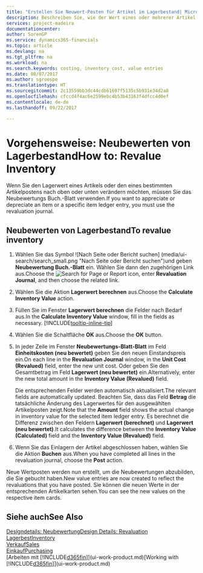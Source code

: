 ```yaml
---
title: "Erstellen Sie Neuwert-Posten für Artikel im Lagerbestand| Microsoft Docs"
description: Beschreiben Sie, wie der Wert eines oder mehrerer Artikel im Lager abgeschrieben oder neu bewertet wird, indem Sie den aktuellen, berechneten Wert buchen.
services: project-madeira
documentationcenter: 
author: SorenGP
ms.service: dynamics365-financials
ms.topic: article
ms.devlang: na
ms.tgt_pltfrm: na
ms.workload: na
ms.search.keywords: costing, inventory cost, value entries
ms.date: 08/07/2017
ms.author: sgroespe
ms.translationtype: HT
ms.sourcegitcommit: 2c13559bb3dc44cdb61697f5135c5b931e34d2a8
ms.openlocfilehash: cfccd4f4ac6e2599ebc4b53b43163f4dfcc4d0ef
ms.contentlocale: de-de
ms.lasthandoff: 09/22/2017

---
```

# <a name="how-to-revalue-inventory"></a><span data-ttu-id="1e193-103">Vorgehensweise: Neubewerten von Lagerbestand</span><span class="sxs-lookup"><span data-stu-id="1e193-103">How to: Revalue Inventory</span></span>
<span data-ttu-id="1e193-104">Wenn Sie den Lagerwert eines Artikels oder den eines bestimmten Artikelpostens nach oben oder unten verändern möchten, müssen Sie das Neubewertungs Buch.-Blatt verwenden.</span><span class="sxs-lookup"><span data-stu-id="1e193-104">If you want to appreciate or depreciate an item or a specific item ledger entry, you must use the revaluation journal.</span></span>

## <a name="to-revalue-inventory"></a><span data-ttu-id="1e193-105">Neubewerten von Lagerbestand</span><span class="sxs-lookup"><span data-stu-id="1e193-105">To revalue inventory</span></span>
1. <span data-ttu-id="1e193-106">Wählen Sie das Symbol ![Nach Seite oder Bericht suchen] (media/ui-search/search_small.png "Nach Seite oder Bericht suchen")und geben **Neubewertung Buch.-Blatt** ein. Wählen Sie dann den zugehörigen Link aus.</span><span class="sxs-lookup"><span data-stu-id="1e193-106">Choose the ![Search for Page or Report](media/ui-search/search_small.png "Search for Page or Report icon") icon, enter **Revaluation Journal**, and then choose the related link.</span></span>
2. <span data-ttu-id="1e193-107">Wählen Sie die Aktion **Lagerwert berechnen** aus.</span><span class="sxs-lookup"><span data-stu-id="1e193-107">Choose the **Calculate Inventory Value** action.</span></span>
3. <span data-ttu-id="1e193-108">Füllen Sie im Fenster **Lagerwert berechnen** die Felder nach Bedarf aus.</span><span class="sxs-lookup"><span data-stu-id="1e193-108">In the **Calculate Inventory Value** window, fill in the fields as necessary.</span></span> [!INCLUDE[tooltip-inline-tip](includes/tooltip-inline-tip_md.md)]
4. <span data-ttu-id="1e193-109">Wählen Sie die Schaltfläche **OK** aus.</span><span class="sxs-lookup"><span data-stu-id="1e193-109">Choose the **OK** button.</span></span>
5. <span data-ttu-id="1e193-110">In jeder Zeile im Fenster **Neubewertungs-Blatt-Blatt** im Feld **Einheitskosten (neu bewertet)** geben Sie den neuen Einstandspreis ein.</span><span class="sxs-lookup"><span data-stu-id="1e193-110">On each line in the **Revaluation Journal** window, in the **Unit Cost (Revalued)** field, enter the new unit cost.</span></span> <span data-ttu-id="1e193-111">Oder geben Sie den Gesamtbetrag im Feld **Lagerwert (neu bewertet)** ein.</span><span class="sxs-lookup"><span data-stu-id="1e193-111">Alternatively, enter the new total amount in the **Inventory Value (Revalued)** field.</span></span>

    <span data-ttu-id="1e193-112">Die entsprechenden Felder werden automatisch aktualisiert.</span><span class="sxs-lookup"><span data-stu-id="1e193-112">The relevant fields are automatically updated.</span></span> <span data-ttu-id="1e193-113">Beachten Sie, dass das Feld **Betrag** die tatsächliche Änderung des Lagerwertes für den ausgewählten Artikelposten zeigt.</span><span class="sxs-lookup"><span data-stu-id="1e193-113">Note that the **Amount** field shows the actual change in inventory value for the selected item ledger entry.</span></span> <span data-ttu-id="1e193-114">Es berechnet die Differenz zwischen den Feldern **Lagerwert (berechnet)** und **Lagerwert (neu bewertet)**.</span><span class="sxs-lookup"><span data-stu-id="1e193-114">It calculates the difference between the **Inventory Value (Calculated)** field and the **Inventory Value (Revalued)** field.</span></span>
6. <span data-ttu-id="1e193-115">Wenn Sie das Einlagern der Artikel abgeschlossen haben, wählen Sie die Aktion **Buchen** aus.</span><span class="sxs-lookup"><span data-stu-id="1e193-115">When you have completed all lines in the revaluation journal, choose the **Post** action.</span></span>

<span data-ttu-id="1e193-116">Neue Wertposten werden nun erstellt, um die Neubewertungen abzubilden, die Sie gebucht haben.</span><span class="sxs-lookup"><span data-stu-id="1e193-116">New value entries are now created to reflect the revaluations that you have posted.</span></span> <span data-ttu-id="1e193-117">Sie können die neuen Werte in der entsprechenden Artikelkarten sehen.</span><span class="sxs-lookup"><span data-stu-id="1e193-117">You can see the new values on the respective item cards.</span></span>

## <a name="see-also"></a><span data-ttu-id="1e193-118">Siehe auch</span><span class="sxs-lookup"><span data-stu-id="1e193-118">See Also</span></span>
[<span data-ttu-id="1e193-119">Designdetails: Neubewertung</span><span class="sxs-lookup"><span data-stu-id="1e193-119">Design Details: Revaluation</span></span>](design-details-revaluation.md)  
[<span data-ttu-id="1e193-120">Lagerbest</span><span class="sxs-lookup"><span data-stu-id="1e193-120">Inventory</span></span>](inventory-manage-inventory.md)  
[<span data-ttu-id="1e193-121">Verkauf</span><span class="sxs-lookup"><span data-stu-id="1e193-121">Sales</span></span>](sales-manage-sales.md)  
[<span data-ttu-id="1e193-122">Einkauf</span><span class="sxs-lookup"><span data-stu-id="1e193-122">Purchasing</span></span>](purchasing-manage-purchasing.md)  
<span data-ttu-id="1e193-123">[Arbeiten mit [!INCLUDE[d365fin](includes/d365fin_md.md)]](ui-work-product.md)</span><span class="sxs-lookup"><span data-stu-id="1e193-123">[Working with [!INCLUDE[d365fin](includes/d365fin_md.md)]](ui-work-product.md)</span></span>

